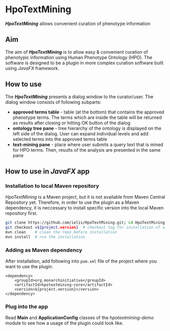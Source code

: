 # HpoTextMining
***HpoTextMining*** allows convenient curation of phenotype information

## Aim
The aim of ***HpoTextMining*** is to allow easy & convenient curation of phenotypic information using Human Phenotype Ontology (HPO).
The software is designed to be a plugin in more complex curation software built using *JavaFX* framework.

## How to use
The ***HpoTextMining*** presents a dialog window to the curator/user. The dialog window consists of following subparts:

- **approved terms table** - table (at the bottom) that contains the approved phenotype terms. The terms which are inside the table will be returned as results after closing or hitting OK button of the dialog
- **ontology tree pane** - tree hierarchy of the ontology is displayed on the left side of the dialog. User can expand individual levels and add selected terms into the approved terms table
- **text-mining pane** - place where user submits a query text that is mined for HPO terms. Then, results of the analysis are presented in the same pane


## How to use in *JavaFX* app
### Installation to local Maven repository
*HpoTextMining* is a Maven project, but it is not available from Maven Central Repository yet. Therefore, in order to use the plugin as a Maven dependency, it is neccessary to install specific version into the local Maven repository first.

```bash
git clone https://github.com/ielis/HpoTextMining.git; cd HpoTextMining  # clone the repo into local filesystem & enter the directory
git checkout v${project.version}  # checkout tag for installation of a specific release (e.g. not a SNAPSHOT version)
mvn clean    # clean the repo before installation
mvn install  # run the installation
```

### Adding as Maven dependency
After installation, add following into `pom.xml` file of the project where you want to use the plugin.
```
<dependency>
	<groupId>org.monarchinitiative</groupId>
	<artifactId>hpotextmining-core</artifactId>
	<version>${project.version}</version>
</dependency>
```
### Plug into the app
Read **Main** and **ApplicationConfig** classes of the *hpotextmining-demo* module to see how a usage of the plugin could look like.